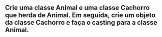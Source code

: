 ## Crie uma classe Animal e uma classe Cachorro que herda de Animal. Em seguida, crie um objeto da classe Cachorro e faça o casting para a classe Animal.
